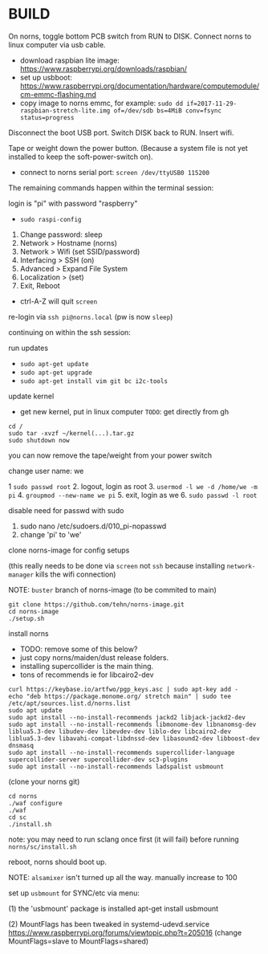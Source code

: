 # BUILD

On norns, toggle bottom PCB switch from RUN to DISK. Connect norns to linux computer via usb cable.

* download raspbian lite image: https://www.raspberrypi.org/downloads/raspbian/
* set up usbboot: https://www.raspberrypi.org/documentation/hardware/computemodule/cm-emmc-flashing.md
* copy image to norns emmc, for example: `sudo dd if=2017-11-29-raspbian-stretch-lite.img of=/dev/sdb bs=4MiB conv=fsync status=progress`

Disconnect the boot USB port. Switch DISK back to RUN. Insert wifi.

Tape or weight down the power button. (Because a system file is not yet installed to keep the soft-power-switch on).

* connect to norns serial port: `screen /dev/ttyUSB0 115200`

The remaining commands happen within the terminal session:

login is "pi" with password "raspberry"

* `sudo raspi-config`

1. Change password: sleep
2. Network > Hostname (norns)
3. Network > Wifi (set SSID/password)
4. Interfacing > SSH (on)
5. Advanced > Expand File System
6. Localization > (set)
7. Exit, Reboot

- ctrl-A-Z will quit `screen`

re-login via `ssh pi@norns.local` (pw is now `sleep`)

continuing on within the ssh session:

run updates

* `sudo apt-get update`
* `sudo apt-get upgrade`
* `sudo apt-get install vim git bc i2c-tools`

update kernel

* get new kernel, put in linux computer `TODO`: get directly from gh

```
cd /
sudo tar -xvzf ~/kernel(...).tar.gz
sudo shutdown now
```

you can now remove the tape/weight from your power switch

change user name: we

1  `sudo passwd root`
2. logout, login as root
3. `usermod -l we -d /home/we -m pi`
4. `groupmod --new-name we pi`
5. exit, login as we
6. `sudo passwd -l root`

disable need for passwd with sudo

1. sudo nano /etc/sudoers.d/010_pi-nopasswd
2. change 'pi' to 'we'


clone norns-image for config setups

(this really needs to be done via `screen` not `ssh` because installing `network-manager` kills the wifi connection)

NOTE: `buster` branch of norns-image (to be commited to main)
```
git clone https://github.com/tehn/norns-image.git 
cd norns-image
./setup.sh
```

install norns 

- TODO: remove some of this below?
- just copy norns/maiden/dust release folders.
- installing supercollider is the main thing.
- tons of recommends ie for libcairo2-dev

```
curl https://keybase.io/artfwo/pgp_keys.asc | sudo apt-key add -
echo "deb https://package.monome.org/ stretch main" | sudo tee /etc/apt/sources.list.d/norns.list
sudo apt update
sudo apt install --no-install-recommends jackd2 libjack-jackd2-dev
sudo apt install --no-install-recommends libmonome-dev libnanomsg-dev liblua5.3-dev libudev-dev libevdev-dev liblo-dev libcairo2-dev liblua5.3-dev libavahi-compat-libdnssd-dev libasound2-dev libboost-dev dnsmasq
sudo apt install --no-install-recommends supercollider-language supercollider-server supercollider-dev sc3-plugins
sudo apt install --no-install-recommends ladspalist usbmount
```

(clone your norns git)

```
cd norns
./waf configure
./waf
cd sc
./install.sh
``` 

note: you may need to run sclang once first (it will fail) before running `norns/sc/install.sh`

reboot, norns should boot up.

NOTE: `alsamixer` isn't turned up all the way. manually increase to 100


set up `usbmount` for SYNC/etc via menu:

   (1) the 'usbmount' package is installed
       apt-get install usbmount

   (2) MountFlags has been tweaked in systemd-udevd.service
       https://www.raspberrypi.org/forums/viewtopic.php?t=205016
       (change MountFlags=slave to MountFlags=shared)
